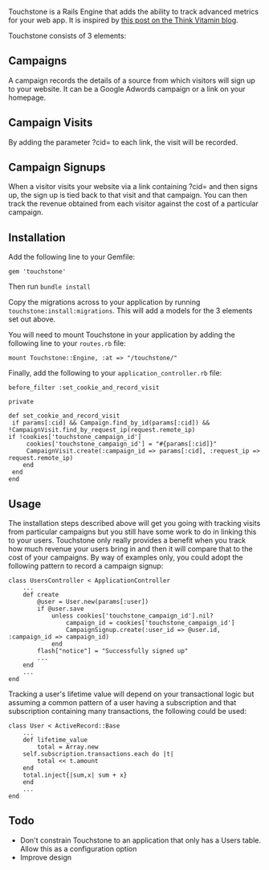 Touchstone is a Rails Engine that adds the ability to track advanced metrics for your web app. It is inspired by [this post on the Think Vitamin blog](http://thinkvitamin.com/business/marketing/how-to-get-more-customers/).

Touchstone consists of 3 elements:

## Campaigns
A campaign records the details of a source from which visitors will sign up to your website. It can be a Google Adwords campaign or a link on your homepage.

## Campaign Visits
By adding the parameter ?cid= to each link, the visit will be recorded.

## Campaign Signups
When a visitor visits your website via a link containing ?cid= and then signs up, the sign up is tied back to that visit and that campaign. You can then track the revenue obtained from each visitor against the cost of a particular campaign. 

## Installation
Add the following line to your Gemfile:

	gem 'touchstone'

Then run `bundle install`

Copy the migrations across to your application by running `touchstone:install:migrations`. This will add a models for the 3 elements set out above.

You will need to mount Touchstone in your application by adding the following line to your `routes.rb` file:

	mount Touchstone::Engine, :at => "/touchstone/"
	
Finally, add the following to your `application_controller.rb` file:

	before_filter :set_cookie_and_record_visit
	
	private
	
	def set_cookie_and_record_visit
	 if params[:cid] && Campaign.find_by_id(params[:cid]) && !CampaignVisit.find_by_request_ip(request.remote_ip)
    if !cookies['touchstone_campaign_id']
		 cookies['touchstone_campaign_id'] = "#{params[:cid]}"
		 CampaignVisit.create(:campaign_id => params[:cid], :request_ip => request.remote_ip)
		end
	 end
	end

## Usage
The installation steps described above will get you going with tracking visits from particular campaigns but you still have some work to do in linking this to your users. Touchstone only really provides a benefit when you track how much revenue your users bring in and then it will compare that to the cost of your campaigns. By way of examples only, you could adopt the following pattern to record a campaign signup:

	class UsersController < ApplicationController
		...
		def create
			@user = User.new(params[:user])
			if @user.save
				unless cookies['touchstone_campaign_id'].nil?
					campaign_id = cookies['touchstone_campaign_id']
					CampaignSignup.create(:user_id => @user.id, :campaign_id => campaign_id)
				end
			flash["notice"] = "Successfully signed up"
			...
		end
		...
	end

Tracking a user's lifetime value will depend on your transactional logic but assuming a common pattern of a user having a subscription and that subscription containing many transactions, the following could be used:

	class User < ActiveRecord::Base
		...
		def lifetime_value
			total = Array.new
	    self.subscription.transactions.each do |t|
		    total << t.amount
	    end
	    total.inject{|sum,x| sum + x}
		end
		...
	end
		

## Todo

* Don't constrain Touchstone to an application that only has a Users table. Allow this as a configuration option
* Improve design